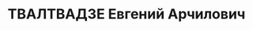 ---
title: ТВАЛТВАДЗЕ Евгений Арчилович
description: "Род. в 1893, грузин, член ВКП(б) с 1931. \n  Звание: 13.01.1936 - лейтенант\
  \ ГБ (ЗСФСР). \n  нач. Борчалинского РО УГБ НКВД Грузинской ССР, уволен 19.11.1937.\
  \ \n  Осужден 03.12.1937 Тройкой НКВД."
---